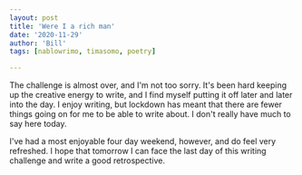 ```yaml
---
layout: post
title: 'Were I a rich man'
date: '2020-11-29'
author: 'Bill'
tags: [nablowrimo, timasomo, poetry]

---
```


The challenge is almost over, and I'm not too sorry. It's been hard keeping up the creative energy to write, and I find myself putting it off later and later into the day. I enjoy writing, but lockdown has meant that there are fewer things going on for me to be able to write about. I don't really have much to say here today.

I've had a most enjoyable four day weekend, however, and do feel very refreshed. I hope that tomorrow I can face the last day of this writing challenge and write a good retrospective.
